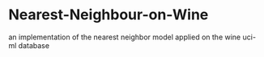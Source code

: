 # Nearest-Neighbour-on-Wine
an implementation of the nearest neighbor model applied on the wine uci-ml database
